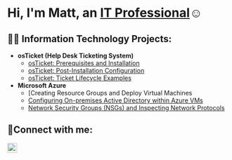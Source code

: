 <h1>Hi, I'm Matt, an <a href="https://linkedin.com/in/matthewpriddy">IT Professional</a>☺</h1>

<h2>👨‍💻 Information Technology Projects:</h2>

- <b>osTicket (Help Desk Ticketing System)</b>
  - [osTicket: Prerequisites and Installation](https://github.com/matthewpriddy/osticket-prereqs)
  - [osTicket: Post-Installation Configuration](https://github.com/matthewpriddy/post-install-config)
  - [osTicket: Ticket Lifecycle Examples](https://github.com/matthewpriddy/ticket-lifecycle)
- <b>Microsoft Azure</b>
  - [Creating Resource Groups and Deploy Virtual Machines
  - [Configuring On-premises Active Directory within Azure VMs](https://github.com/matthewpriddy/configure-ad)
  - [Network Security Groups (NSGs) and Inspecting Network Protocols](https://github.com/matthewpriddy/azure-network-protocols)

<h2>🤳Connect with me:</h2>

[<img align="left" alt="mattpriddy | LinkedIn" width="22px" src="https://cdn.jsdelivr.net/npm/simple-icons@v3/icons/linkedin.svg" />][linkedin]

[linkedin]: https://linkedin.com/in/mattpriddy
